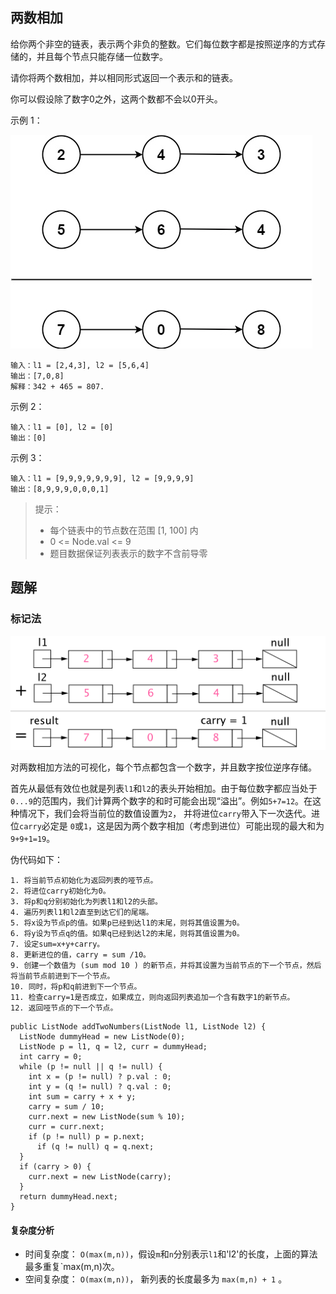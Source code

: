 ## 两数相加

给你两个非空的链表，表示两个非负的整数。它们每位数字都是按照逆序的方式存储的，并且每个节点只能存储一位数字。

请你将两个数相加，并以相同形式返回一个表示和的链表。

你可以假设除了数字0之外，这两个数都不会以0开头。

示例 1：

![](../images/2.two_num_sum.png)

```
输入：l1 = [2,4,3], l2 = [5,6,4]
输出：[7,0,8]
解释：342 + 465 = 807.
```
示例 2：
```
输入：l1 = [0], l2 = [0]
输出：[0]
```
示例 3：
```
输入：l1 = [9,9,9,9,9,9,9], l2 = [9,9,9,9]
输出：[8,9,9,9,0,0,0,1]
```

> 提示：
> * 每个链表中的节点数在范围 [1, 100] 内
> * 0 <= Node.val <= 9
> * 题目数据保证列表表示的数字不含前导零

## 题解

### 标记法

![](../images/2.two_num_sum_2.png)

对两数相加方法的可视化，每个节点都包含一个数字，并且数字按位逆序存储。

首先从最低有效位也就是列表`l1`和`l2`的表头开始相加。由于每位数字都应当处于`0...9`的范围内，我们计算两个数字的和时可能会出现“溢出”。例如`5+7=12`。在这种情况下，我们会将当前位的数值设置为`2`， 并将进位`carry`带入下一次迭代。进位`carry`必定是 `0`或`1`，这是因为两个数字相加（考虑到进位）可能出现的最大和为`9+9+1=19`。


伪代码如下：
```
1. 将当前节点初始化为返回列表的哑节点。
2. 将进位carry初始化为0。
3. 将p和q分别初始化为列表l1和l2的头部。
4. 遍历列表l1和l2直至到达它们的尾端。
5. 将x设为节点p的值。如果p已经到达l1的末尾，则将其值设置为0。
6. 将y设为节点q的值。如果q已经到达l2的末尾，则将其值设置为0。
7. 设定sum=x+y+carry。
8. 更新进位的值，carry = sum /10。
9. 创建一个数值为 (sum mod 10 ) 的新节点，并将其设置为当前节点的下一个节点，然后将当前节点前进到下一个节点。
10. 同时，将p和q前进到下一个节点。
11. 检查carry=1是否成立，如果成立，则向返回列表追加一个含有数字1的新节点。
12. 返回哑节点的下一个节点。
```

```
public ListNode addTwoNumbers(ListNode l1, ListNode l2) {
  ListNode dummyHead = new ListNode(0);
  ListNode p = l1, q = l2, curr = dummyHead;
  int carry = 0;
  while (p != null || q != null) {
    int x = (p != null) ? p.val : 0;
    int y = (q != null) ? q.val : 0;
    int sum = carry + x + y;
    carry = sum / 10;
    curr.next = new ListNode(sum % 10);
    curr = curr.next;
    if (p != null) p = p.next;
      if (q != null) q = q.next;
  }
  if (carry > 0) {
    curr.next = new ListNode(carry);
  }
  return dummyHead.next;
}
```

#### 复杂度分析

* 时间复杂度： `O(max(m,n))`，假设`m`和`n`分别表示`l1`和'l2'的长度，上面的算法最多重复`max(m,n)次。
* 空间复杂度：  `O(max(m,n))`， 新列表的长度最多为 `max(m,n) + 1` 。

### 
